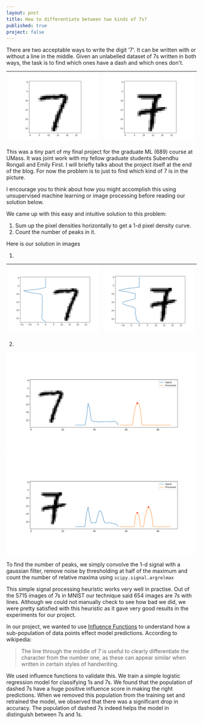 ```yaml
---
layout: post
title: How to differentiate between two kinds of 7s?
published: true
project: false
---
```


There are two acceptable ways to write the digit '7'. It can be written with or without a line in the middle. Given an unlabelled dataset of 7s written in both ways, the task is to find which ones have a dash and which ones don't.

| ![enter image description here](https://raw.githubusercontent.com/sudeepraja/sudeepraja.github.io/master/images/7normal.png) | ![enter image description here](https://raw.githubusercontent.com/sudeepraja/sudeepraja.github.io/master/images/7dash.png) |
| --- | --- |

This was a tiny part of my final project for the graduate ML (689) course at UMass. It was joint work with my fellow graduate students Subendhu Rongali and Emily First. I will briefly talks about the project itself at the end of the blog. For now the problem is to just to find which kind of 7 is in the picture. 

I encourage you to think about how you might accomplish this using unsupervised machine learning or image processing before reading our solution below.

We came up with this easy and intuitive solution to this problem:

 1. Sum up the pixel densities horizontally to get a 1-d pixel density curve.
 2. Count the number of peaks in it.

Here is our solution in images

1.

 | ![enter image description here](https://raw.githubusercontent.com/sudeepraja/sudeepraja.github.io/master/images/7normalplot.png) | ![enter image description here](https://raw.githubusercontent.com/sudeepraja/sudeepraja.github.io/master/images/7dashplot.png) |
|:-------------:|:-------------:|

2.
![enter image description here](https://raw.githubusercontent.com/sudeepraja/sudeepraja.github.io/master/images/7normalprocessed.png)
![enter image description here](https://raw.githubusercontent.com/sudeepraja/sudeepraja.github.io/master/images/7dashprocessed.png)

To find the number of peaks, we simply convolve the 1-d signal with a gaussian filter, remove noise by thresholding at half of the maximum and count the number of relative maxima using `scipy.signal.argrelmax`

This simple signal processing heuristic works very well in practise. Out of the 5715 images of 7s in MNIST our technique said 654 images are 7s with lines. Although we could not manually check to see how bad we did, we were pretty satisfied with this heuristic as it gave very good results in the experiments for our project.

In our project, we wanted to use [Influence Functions](https://arxiv.org/pdf/1703.04730.pdf) to understand how a sub-population of data points effect model predictions. According to wikipedia:

> The line through the middle of 7 is useful to clearly differentiate the character from the number one, as these can appear similar when written in certain styles of handwriting.

We used influence functions to validate this. We train a simple logistic regression model for classifying 1s and 7s. We found that the
population of dashed 7s have a huge positive influence score in making the right predictions. When we removed this population from the training set and retrained the model, we observed that there was a significant drop in accuracy. The population of dashed 7s indeed helps the model in distinguish between 7s and 1s.